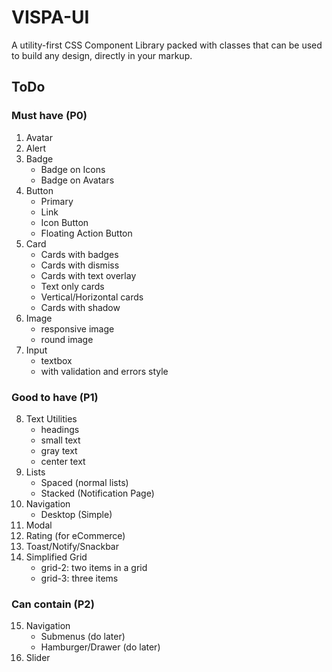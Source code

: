# VISPA-UI
A utility-first CSS Component Library packed with classes that can be used to build any design, directly in your markup.

## ToDo
### Must have (P0)
1. Avatar
2. Alert
3. Badge
    - Badge on Icons
    - Badge on Avatars
4. Button
    - Primary
    - Link
    - Icon Button
    - Floating Action Button
5. Card
    - Cards with badges
    - Cards with dismiss
    - Cards with text overlay
    - Text only cards
    - Vertical/Horizontal cards
    - Cards with shadow
6. Image
    - responsive image
    - round image
7. Input
    - textbox
    - with validation and errors style

### Good to have (P1)

8. Text Utilities
    - headings
    - small text
    - gray text
    - center text
9. Lists
    - Spaced (normal lists)
    - Stacked (Notification Page)
10. Navigation
    - Desktop (Simple)
11. Modal
12. Rating (for eCommerce)
13. Toast/Notify/Snackbar
14. Simplified Grid
    - grid-2: two items in a grid
    - grid-3: three items

### Can contain (P2)
15. Navigation
    - Submenus (do later)
    - Hamburger/Drawer (do later)
16. Slider
